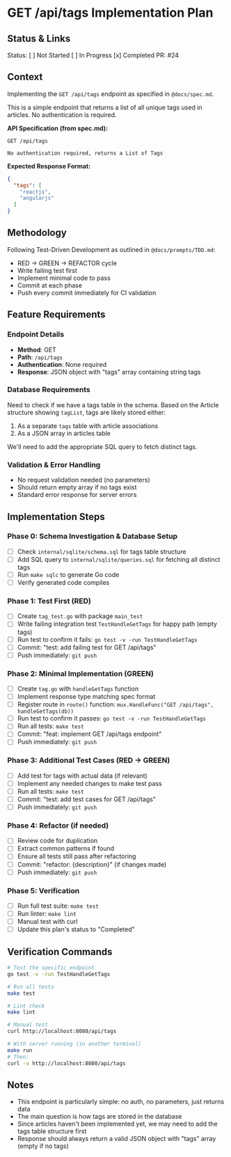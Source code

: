 # GET /api/tags Implementation Plan

## Status & Links

Status: [ ] Not Started [ ] In Progress [x] Completed
PR: #24

## Context

Implementing the `GET /api/tags` endpoint as specified in `@docs/spec.md`.

This is a simple endpoint that returns a list of all unique tags used in articles. No authentication is required.

**API Specification (from spec.md):**

```
GET /api/tags

No authentication required, returns a List of Tags
```

**Expected Response Format:**

```json
{
  "tags": [
    "reactjs",
    "angularjs"
  ]
}
```

## Methodology

Following Test-Driven Development as outlined in `@docs/prompts/TDD.md`:
- RED → GREEN → REFACTOR cycle
- Write failing test first
- Implement minimal code to pass
- Commit at each phase
- Push every commit immediately for CI validation

## Feature Requirements

### Endpoint Details
- **Method**: GET
- **Path**: `/api/tags`
- **Authentication**: None required
- **Response**: JSON object with "tags" array containing string tags

### Database Requirements

Need to check if we have a tags table in the schema. Based on the Article structure showing `tagList`, tags are likely stored either:
1. As a separate `tags` table with article associations
2. As a JSON array in articles table

We'll need to add the appropriate SQL query to fetch distinct tags.

### Validation & Error Handling
- No request validation needed (no parameters)
- Should return empty array if no tags exist
- Standard error response for server errors

## Implementation Steps

### Phase 0: Schema Investigation & Database Setup
- [ ] Check `internal/sqlite/schema.sql` for tags table structure
- [ ] Add SQL query to `internal/sqlite/queries.sql` for fetching all distinct tags
- [ ] Run `make sqlc` to generate Go code
- [ ] Verify generated code compiles

### Phase 1: Test First (RED)
- [ ] Create `tag_test.go` with package `main_test`
- [ ] Write failing integration test `TestHandleGetTags` for happy path (empty tags)
- [ ] Run test to confirm it fails: `go test -v -run TestHandleGetTags`
- [ ] Commit: "test: add failing test for GET /api/tags"
- [ ] Push immediately: `git push`

### Phase 2: Minimal Implementation (GREEN)
- [ ] Create `tag.go` with `handleGetTags` function
- [ ] Implement response type matching spec format
- [ ] Register route in `route()` function: `mux.HandleFunc("GET /api/tags", handleGetTags(db))`
- [ ] Run test to confirm it passes: `go test -v -run TestHandleGetTags`
- [ ] Run all tests: `make test`
- [ ] Commit: "feat: implement GET /api/tags endpoint"
- [ ] Push immediately: `git push`

### Phase 3: Additional Test Cases (RED → GREEN)
- [ ] Add test for tags with actual data (if relevant)
- [ ] Implement any needed changes to make test pass
- [ ] Run all tests: `make test`
- [ ] Commit: "test: add test cases for GET /api/tags"
- [ ] Push immediately: `git push`

### Phase 4: Refactor (if needed)
- [ ] Review code for duplication
- [ ] Extract common patterns if found
- [ ] Ensure all tests still pass after refactoring
- [ ] Commit: "refactor: {description}" (if changes made)
- [ ] Push immediately: `git push`

### Phase 5: Verification
- [ ] Run full test suite: `make test`
- [ ] Run linter: `make lint`
- [ ] Manual test with curl
- [ ] Update this plan's status to "Completed"

## Verification Commands

```bash
# Test the specific endpoint
go test -v -run TestHandleGetTags

# Run all tests
make test

# Lint check
make lint

# Manual test
curl http://localhost:8080/api/tags

# With server running (in another terminal)
make run
# Then:
curl -v http://localhost:8080/api/tags
```

## Notes

- This endpoint is particularly simple: no auth, no parameters, just returns data
- The main question is how tags are stored in the database
- Since articles haven't been implemented yet, we may need to add the tags table structure first
- Response should always return a valid JSON object with "tags" array (empty if no tags)
